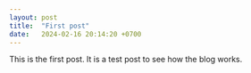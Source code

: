 ```yaml
---
layout: post
title:  "First post"
date:   2024-02-16 20:14:20 +0700
---
```


This is the first post. It is a test post to see how the blog works.
